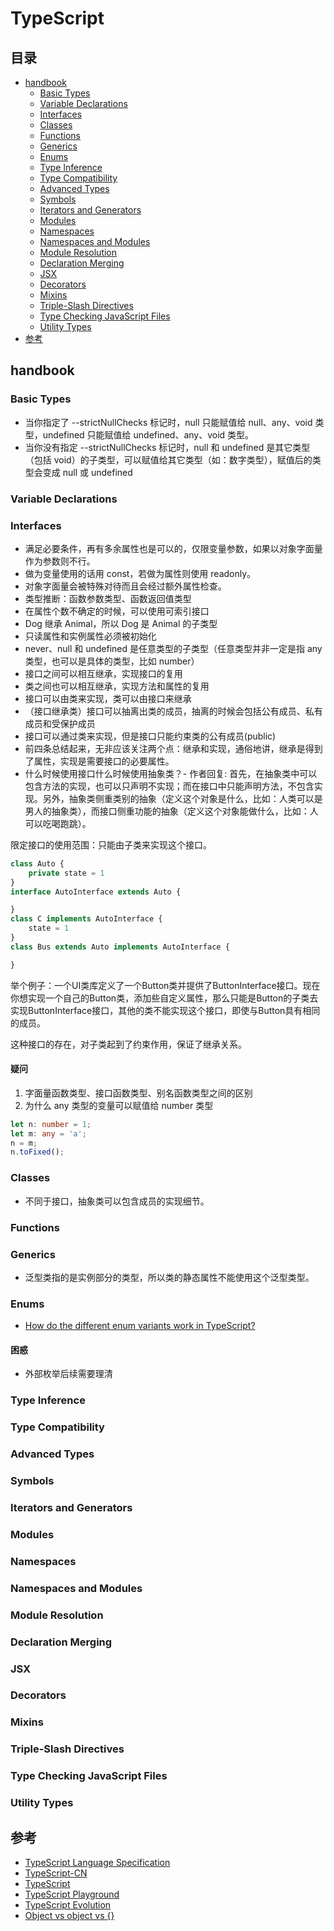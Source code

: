 # TypeScript

## 目录

- [handbook](#handbook)
  - [Basic Types](#basic-types)
  - [Variable Declarations](#variable-declarations)
  - [Interfaces](#interfaces)
  - [Classes](#classes)
  - [Functions](#functions)
  - [Generics](#generics)
  - [Enums](#enums)
  - [Type Inference](#type-inference)
  - [Type Compatibility](#type-compatibility)
  - [Advanced Types](#advanced-types)
  - [Symbols](#symbols)
  - [Iterators and Generators](#iterators-and-generators)
  - [Modules](#modules)
  - [Namespaces](#namespaces)
  - [Namespaces and Modules](#namespaces-and-modules)
  - [Module Resolution](#module-resolution)
  - [Declaration Merging](#declaration-merging)
  - [JSX](#jsx)
  - [Decorators](#decorators)
  - [Mixins](#mixins)
  - [Triple-Slash Directives](#triple-slash-directives)
  - [Type Checking JavaScript Files](#type-checking-javascript-files)
  - [Utility Types](#utility-types)
- [参考](#参考)

## handbook

### Basic Types

- 当你指定了 --strictNullChecks 标记时，null 只能赋值给 null、any、void 类型，undefined 只能赋值给 undefined、any、void 类型。
- 当你没有指定 --strictNullChecks 标记时，null 和 undefined 是其它类型（包括 void）的子类型，可以赋值给其它类型（如：数字类型），赋值后的类型会变成 null 或 undefined

### Variable Declarations


### Interfaces

- 满足必要条件，再有多余属性也是可以的，仅限变量参数，如果以对象字面量作为参数则不行。
- 做为变量使用的话用 const，若做为属性则使用 readonly。
- 对象字面量会被特殊对待而且会经过额外属性检查。
- 类型推断：函数参数类型、函数返回值类型
- 在属性个数不确定的时候，可以使用可索引接口
- Dog 继承 Animal，所以 Dog 是 Animal 的子类型
- 只读属性和实例属性必须被初始化
- never、null 和 undefined 是任意类型的子类型（任意类型并非一定是指 any 类型，也可以是具体的类型，比如 number）
- 接口之间可以相互继承，实现接口的复用
- 类之间也可以相互继承，实现方法和属性的复用
- 接口可以由类来实现，类可以由接口来继承
- （接口继承类）接口可以抽离出类的成员，抽离的时候会包括公有成员、私有成员和受保护成员
- 接口可以通过类来实现，但是接口只能约束类的公有成员(public)
- 前四条总结起来，无非应该关注两个点：继承和实现，通俗地讲，继承是得到了属性，实现是需要接口的必要属性。
- 什么时候使用接口什么时候使用抽象类？- 作者回复: 首先，在抽象类中可以包含方法的实现，也可以只声明不实现；而在接口中只能声明方法，不包含实现。另外，抽象类侧重类别的抽象（定义这个对象是什么，比如：人类可以是男人的抽象类），而接口侧重功能的抽象（定义这个对象能做什么，比如：人可以吃喝跑跳）。

限定接口的使用范围：只能由子类来实现这个接口。
```ts
class Auto {
    private state = 1
}
interface AutoInterface extends Auto {

}
class C implements AutoInterface {
    state = 1
}
class Bus extends Auto implements AutoInterface {

}
```
举个例子：一个UI类库定义了一个Button类并提供了ButtonInterface接口。现在你想实现一个自己的Button类，添加些自定义属性，那么只能是Button的子类去实现ButtonInterface接口，其他的类不能实现这个接口，即使与Button具有相同的成员。

这种接口的存在，对子类起到了约束作用，保证了继承关系。

#### 疑问

1. 字面量函数类型、接口函数类型、别名函数类型之间的区别
2. 为什么 any 类型的变量可以赋值给 number 类型
```ts
let n: number = 1;
let m: any = 'a';
n = m;
n.toFixed();
```

### Classes

- 不同于接口，抽象类可以包含成员的实现细节。


### Functions


### Generics

- 泛型类指的是实例部分的类型，所以类的静态属性不能使用这个泛型类型。


### Enums

- [How do the different enum variants work in TypeScript?](https://stackoverflow.com/questions/28818849/how-do-the-different-enum-variants-work-in-typescript)

#### 困惑

- 外部枚举后续需要理清


### Type Inference


### Type Compatibility


### Advanced Types


### Symbols


### Iterators and Generators


### Modules


### Namespaces


### Namespaces and Modules


### Module Resolution


### Declaration Merging


### JSX


### Decorators


### Mixins


### Triple-Slash Directives


### Type Checking JavaScript Files


### Utility Types


## 参考
- [TypeScript Language Specification](https://github.com/Microsoft/TypeScript/blob/master/doc/spec.md)
- [TypeScript-CN](https://github.com/zhongsp/TypeScript)
- [TypeScript](http://www.typescriptlang.org/)
- [TypeScript Playground](http://www.typescriptlang.org/play/index.html)
- [TypeScript Evolution](https://mariusschulz.com/blog/series/typescript-evolution)
- [Object vs object vs {}](https://mariusschulz.com/blog/the-object-type-in-typescript)
